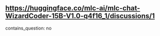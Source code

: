 ## https://huggingface.co/mlc-ai/mlc-chat-WizardCoder-15B-V1.0-q4f16_1/discussions/1

contains_question: no